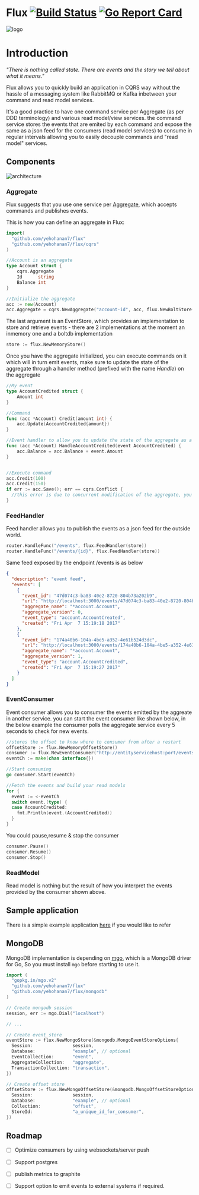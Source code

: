 # Flux [![Build Status](https://travis-ci.org/yehohanan7/flux.svg)](https://travis-ci.org/yehohanan7/flux?branch=master) [![Go Report Card](https://goreportcard.com/badge/github.com/yehohanan7/flux)](https://goreportcard.com/report/github.com/yehohanan7/flux)
![logo](http://www.logogala.com/images/uploads/gallery/octopus.png)


# Introduction
*"There is nothing called state. There are events and the story we tell about what it means."*

Flux allows you to quickly build an application in CQRS way without the hassle of a messaging system like RabbitMQ or Kafka inbetween your command and read model services.

It's a good practice to have one command service per Aggregate (as per DDD terminology) and various read model/view services. the command service stores the events that are emited by each command and expose the same as a json feed for the consumers (read model services) to consume in regular intervals allowing you to easily decouple commands and "read model" services.

## Components
![architecture](https://raw.githubusercontent.com/yehohanan7/flux/master/static/architecture.png)

### Aggregate
Flux suggests that you use one service per [Aggregate](https://martinfowler.com/bliki/DDD_Aggregate.html), which accepts commands and publishes events.

This is how you can define an aggregate in Flux:

```go
import(
  "github.com/yehohanan7/flux"
  "github.com/yehohanan7/flux/cqrs"
)

//Account is an aggregate
type Account struct {
	cqrs.Aggregate
	Id      string
	Balance int
}

//Initialize the aggregate
acc := new(Account)
acc.Aggregate = cqrs.NewAggregate("account-id", acc, flux.NewBoltStore("path/to/database"))
```

The last argument is an EventStore, which provides an implementation to store and retrieve events - there are 2 implementations at the moment an inmemory one and a boltdb implementation
```go
store := flux.NewMemoryStore()
```

Once you have the aggregate initialized, you can execute commands on it which will in turn emit events, make sure to update the state of the aggregate through a handler method (prefixed with the name *Handle*) on the aggregate
```go
//My event
type AccountCredited struct {
	Amount int
}

//Command
func (acc *Account) Credit(amount int) {
	acc.Update(AccountCredited{amount})
}

//Event handler to allow you to update the state of the aggregate as a result of a command
func (acc *Account) HandleAccountCredited(event AccountCredited) {
	acc.Balance = acc.Balance + event.Amount
}


//Execute command
acc.Credit(100)
acc.Credit(150)
if err := acc.Save(); err == cqrs.Conflict {
  //this error is due to concurrent modification of the aggregate, you should retry the request
}

```


### FeedHandler
Feed handler allows you to publish the events as a json feed for the outside world.

```go
router.HandleFunc("/events", flux.FeedHandler(store))
router.HandleFunc("/events/{id}", flux.FeedHandler(store))
```

Same feed exposed by the endpoint /events is as below

```json
{
  "description": "event feed",
  "events": [
    {
      "event_id": "47d074c3-ba83-40e2-8720-804b73a202b9",
      "url": "http://localhost:3000/events/47d074c3-ba83-40e2-8720-804b73a202b9",
      "aggregate_name": "*account.Account",
      "aggregate_version": 0,
      "event_type": "account.AccountCreated",
      "created": "Fri Apr  7 15:19:18 2017"
    },
    {
      "event_id": "174a40b6-104a-4be5-a352-4e61b524d3dc",
      "url": "http://localhost:3000/events/174a40b6-104a-4be5-a352-4e61b524d3dc",
      "aggregate_name": "*account.Account",
      "aggregate_version": 1,
      "event_type": "account.AccountCredited",
      "created": "Fri Apr  7 15:19:27 2017"
    }
  ]
}
```

### EventConsumer
Event consumer allows you to consumer the events emitted by the aggreate in another service. you can start the event consumer like shown below, in the below example the consumer polls the aggregate service every 5 seconds to check for new events.

```go
//stores the offset to know where to consumer from after a restart
offsetStore := flux.NewMemoryOffsetStore()
consumer := flux.NewEventConsumer("http://entityservicehost:port/events", 5 * time.Second, []interface{}{AccountCredited{}}, offsetStore)
eventCh := make(chan interface{})

//Start consuming
go consumer.Start(eventCh)

//Fetch the events and build your read models
for {
  event := <-eventCh
  switch event.(type) {
  case AccountCredited:
    fmt.Println(event.(AccountCredited))
  }
}
```

You could pause,resume & stop the consumer
```go
consumer.Pause()
consumer.Resume()
consumer.Stop()
```

### ReadModel
Read model is nothing but the result of how you interpret the events provided by the consumer shown above.

## Sample application
There is a simple example application [here](https://github.com/yehohanan7/flux/tree/master/examples/bank) if you would like to refer

## MongoDB
MongoDB implementation is depending on [mgo](https://github.com/go-mgo/mgo), which is a MongoDB driver for Go, So you must install `mgo` before starting to use it.

```go
import (
  "gopkg.in/mgo.v2"
  "github.com/yehohanan7/flux"
  "github.com/yehohanan7/flux/mongodb"
)

// Create mongodb session
session, err := mgo.Dial("localhost")

// ...

// Create event store
eventStore := flux.NewMongoStore(&mongodb.MongoEventStoreOptions{
  Session:               session,
  Database:              "example", // optional
  EventCollection:       "event",
  AggregateCollection:   "aggregate",
  TransactionCollection: "transaction",
})

// Create offset store
offsetStore := flux.NewMongoOffsetStore(&mongodb.MongoOffsetStoreOptions{
  Session:               session,
  Database:              "example", // optional
  Collection:            "offset",
  StoreId:               "a_unique_id_for_consumer",
})
```

## Roadmap
- [ ] Optimize consumers by using websockets/server push
- [ ] Support postgres
- [ ] publish metrics to graphite
- [ ] Support option to emit events to external systems if required.


